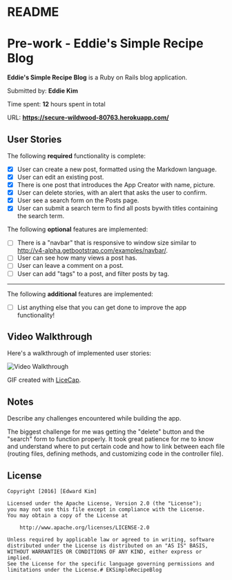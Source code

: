 # README

# Pre-work - Eddie's Simple Recipe Blog

**Eddie's Simple Recipe Blog** is a Ruby on Rails blog application.

Submitted by: **Eddie Kim**

Time spent: **12** hours spent in total

URL: **https://secure-wildwood-80763.herokuapp.com/**

## User Stories

The following **required** functionality is complete:

* [x] User can create a new post, formatted using the Markdown language.
* [x] User can edit an existing post.
* [x] There is one post that introduces the App Creator with name, picture.
* [x] User can delete stories, with an alert that asks the user to confirm.
* [x] User see a search form on the Posts page.
* [x] User can submit a search term to find all posts bywith titles containing the search term.

The following **optional** features are implemented:
* [ ] There is a "navbar" that is responsive to window size similar to http://v4-alpha.getbootstrap.com/examples/navbar/. 
* [ ] User can see how many views a post has. 
* [ ] User can leave a comment on a post.
* [ ] User can add "tags" to a post, and filter posts by tag. 

-------------------------------------------------------------------------------------------------------------------------

The following **additional** features are implemented:

- [ ] List anything else that you can get done to improve the app functionality!

## Video Walkthrough 

Here's a walkthrough of implemented user stories:

![Video Walkthrough](/ekblog_walkthrough.gif)

GIF created with [LiceCap](http://www.cockos.com/licecap/).

## Notes

Describe any challenges encountered while building the app.

The biggest challenge for me was getting the "delete" button and the "search" form to function properly. It took great patience for me to know and understand where to put certain code and how to link between each file (routing files, defining methods, and customizing code in the controller file).

## License

    Copyright [2016] [Edward Kim]

    Licensed under the Apache License, Version 2.0 (the "License");
    you may not use this file except in compliance with the License.
    You may obtain a copy of the License at

        http://www.apache.org/licenses/LICENSE-2.0

    Unless required by applicable law or agreed to in writing, software
    distributed under the License is distributed on an "AS IS" BASIS,
    WITHOUT WARRANTIES OR CONDITIONS OF ANY KIND, either express or implied.
    See the License for the specific language governing permissions and
    limitations under the License.# EKSimpleRecipeBlog

